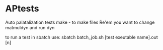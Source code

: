 # APtests
Auto palatalization tests
make - to make files
Re'em you want to change matmuldyn and run dyn


to run a test in sbatch use:
sbatch batch_job.sh [test exeutable name].out [n]